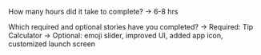 How many hours did it take to complete? 
   -> 6-8 hrs

Which required and optional stories have you completed?
   -> Required: Tip Calculator
   -> Optional: emoji slider, improved UI, added app icon, customized launch screen
